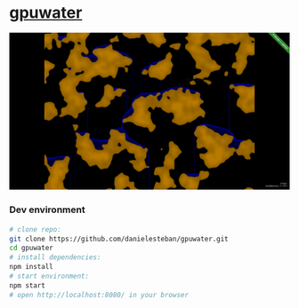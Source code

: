 [gpuwater](https://github.com/danielesteban/gpuwater)
==

[![gpuwater](screenshot.png)](https://gpuwater.gatunes.com)

### Dev environment

```bash
# clone repo:
git clone https://github.com/danielesteban/gpuwater.git
cd gpuwater
# install dependencies:
npm install
# start environment:
npm start
# open http://localhost:8080/ in your browser
```
